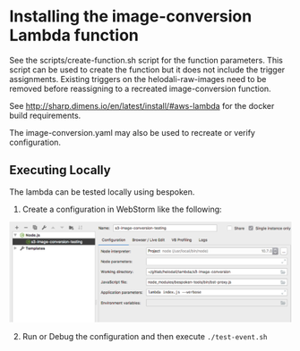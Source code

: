 
# Installing the image-conversion Lambda function

See the scripts/create-function.sh script for the function parameters. This script can be used to
create the function but it does not include the trigger assignments. Existing triggers on the
helodali-raw-images need to be removed before reassigning to a recreated image-conversion function.

See http://sharp.dimens.io/en/latest/install/#aws-lambda for the docker build requirements.

The image-conversion.yaml may also be used to recreate or verify configuration.

## Executing Locally

The lambda can be tested locally using bespoken. 

1. Create a configuration in WebStorm like the following:

![run configuration](webstorm-bespoken-config.png)

2. Run or Debug the configuration and then execute `./test-event.sh`